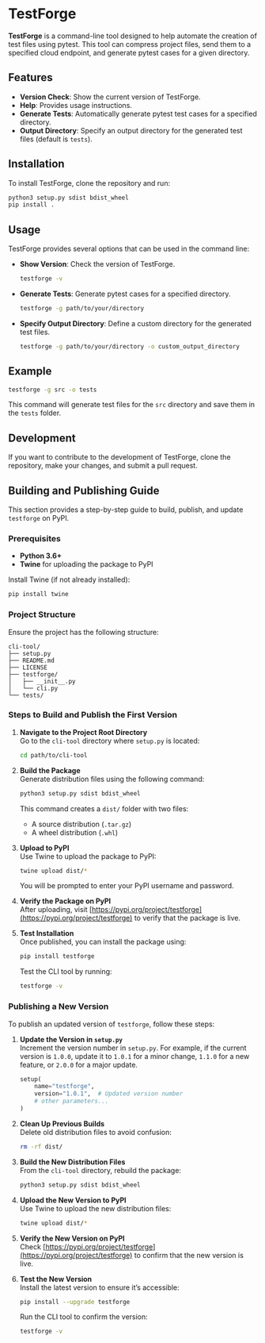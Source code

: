 # TestForge

**TestForge** is a command-line tool designed to help automate the creation of test files using pytest. This tool can compress project files, send them to a specified cloud endpoint, and generate pytest cases for a given directory.

## Features

- **Version Check**: Show the current version of TestForge.
- **Help**: Provides usage instructions.
- **Generate Tests**: Automatically generate pytest test cases for a specified directory.
- **Output Directory**: Specify an output directory for the generated test files (default is `tests`).

## Installation

To install TestForge, clone the repository and run:

```bash
python3 setup.py sdist bdist_wheel
pip install .
```

## Usage

TestForge provides several options that can be used in the command line:

- **Show Version**: Check the version of TestForge.

  ```bash
  testforge -v
  ```

- **Generate Tests**: Generate pytest cases for a specified directory.

  ```bash
  testforge -g path/to/your/directory
  ```

- **Specify Output Directory**: Define a custom directory for the generated test files.
  ```bash
  testforge -g path/to/your/directory -o custom_output_directory
  ```

## Example

```bash
testforge -g src -o tests
```

This command will generate test files for the `src` directory and save them in the `tests` folder.

## Development

If you want to contribute to the development of TestForge, clone the repository, make your changes, and submit a pull request.

## Building and Publishing Guide

This section provides a step-by-step guide to build, publish, and update `testforge` on PyPI.

### Prerequisites

- **Python 3.6+**
- **Twine** for uploading the package to PyPI

Install Twine (if not already installed):

```bash
pip install twine
```

### Project Structure

Ensure the project has the following structure:

```
cli-tool/
├── setup.py
├── README.md
├── LICENSE
├── testforge/
│   ├── __init__.py
│   └── cli.py
└── tests/
```

### Steps to Build and Publish the First Version

1. **Navigate to the Project Root Directory**  
   Go to the `cli-tool` directory where `setup.py` is located:

   ```bash
   cd path/to/cli-tool
   ```

2. **Build the Package**  
   Generate distribution files using the following command:

   ```bash
   python3 setup.py sdist bdist_wheel
   ```

   This command creates a `dist/` folder with two files:

   - A source distribution (`.tar.gz`)
   - A wheel distribution (`.whl`)

3. **Upload to PyPI**  
   Use Twine to upload the package to PyPI:

   ```bash
   twine upload dist/*
   ```

   You will be prompted to enter your PyPI username and password.

4. **Verify the Package on PyPI**  
   After uploading, visit [https://pypi.org/project/testforge](https://pypi.org/project/testforge) to verify that the package is live.

5. **Test Installation**  
   Once published, you can install the package using:

   ```bash
   pip install testforge
   ```

   Test the CLI tool by running:

   ```bash
   testforge -v
   ```

### Publishing a New Version

To publish an updated version of `testforge`, follow these steps:

1. **Update the Version in `setup.py`**  
   Increment the version number in `setup.py`. For example, if the current version is `1.0.0`, update it to `1.0.1` for a minor change, `1.1.0` for a new feature, or `2.0.0` for a major update.

   ```python
   setup(
       name="testforge",
       version="1.0.1",  # Updated version number
       # other parameters...
   )
   ```

2. **Clean Up Previous Builds**  
   Delete old distribution files to avoid confusion:

   ```bash
   rm -rf dist/
   ```

3. **Build the New Distribution Files**  
   From the `cli-tool` directory, rebuild the package:

   ```bash
   python3 setup.py sdist bdist_wheel
   ```

4. **Upload the New Version to PyPI**  
   Use Twine to upload the new distribution files:

   ```bash
   twine upload dist/*
   ```

5. **Verify the New Version on PyPI**  
   Check [https://pypi.org/project/testforge](https://pypi.org/project/testforge) to confirm that the new version is live.

6. **Test the New Version**  
   Install the latest version to ensure it’s accessible:

   ```bash
   pip install --upgrade testforge
   ```

   Run the CLI tool to confirm the version:

   ```bash
   testforge -v
   ```
